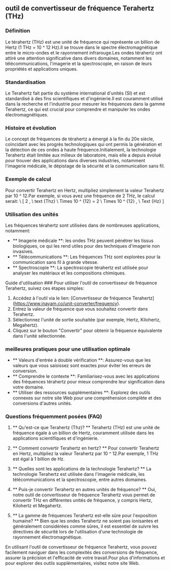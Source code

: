 ## outil de convertisseur de fréquence Terahertz (THz)

### Définition
Le térahertz (THz) est une unité de fréquence qui représente un billion de Hertz (1 THz = 10 ^ 12 Hz).Il se trouve dans le spectre électromagnétique entre le micro-ondes et le rayonnement infrarouge.Les ondes térahertz ont attiré une attention significative dans divers domaines, notamment les télécommunications, l'imagerie et la spectroscopie, en raison de leurs propriétés et applications uniques.

### Standardisation
Le Terahertz fait partie du système international d'unités (SI) et est standardisé à des fins scientifiques et d'ingénierie.Il est couramment utilisé dans la recherche et l'industrie pour mesurer les fréquences dans la gamme Terahertz, ce qui est crucial pour comprendre et manipuler les ondes électromagnétiques.

### Histoire et évolution
Le concept de fréquences de térahertz a émergé à la fin du 20e siècle, coïncidant avec les progrès technologiques qui ont permis la génération et la détection de ces ondes à haute fréquence.Initialement, la technologie Terahertz était limitée aux milieux de laboratoire, mais elle a depuis évolué pour trouver des applications dans diverses industries, notamment l'imagerie médicale, le dépistage de la sécurité et la communication sans fil.

### Exemple de calcul
Pour convertir Terahertz en Hertz, multipliez simplement la valeur Terahertz par 10 ^ 12.Par exemple, si vous avez une fréquence de 2 THz, le calcul serait:
\ [
2 \, \ text {Thz} \ Times 10 ^ {12} = 2 \ Times 10 ^ {12} \, \ Text {Hz}
\]

### Utilisation des unités
Les fréquences térahertz sont utilisées dans de nombreuses applications, notamment:
- ** Imagerie médicale **: les ondes THz peuvent pénétrer les tissus biologiques, ce qui les rend utiles pour des techniques d'imagerie non invasives.
- ** Télécommunications **: Les fréquences THz sont explorées pour la communication sans fil à grande vitesse.
- ** Spectroscopie **: La spectroscopie térahertz est utilisée pour analyser les matériaux et les compositions chimiques.

Guide d'utilisation ###
Pour utiliser l'outil de convertisseur de fréquence Terahertz, suivez ces étapes simples:
1. Accédez à l'outil via le lien: [Convertisseur de fréquence Terahertz] (https://www.inayam.co/unit-converter/frequency).
2. Entrez la valeur de fréquence que vous souhaitez convertir dans Terahertz.
3. Sélectionnez l'unité de sortie souhaitée (par exemple, Hertz, Kilohertz, Megahertz).
4. Cliquez sur le bouton "Convertir" pour obtenir la fréquence équivalente dans l'unité sélectionnée.

### meilleures pratiques pour une utilisation optimale
- ** Valeurs d'entrée à double vérification **: Assurez-vous que les valeurs que vous saisissez sont exactes pour éviter les erreurs de conversion.
- ** Comprendre le contexte **: Familiarisez-vous avec les applications des fréquences térahertz pour mieux comprendre leur signification dans votre domaine.
- ** Utiliser des ressources supplémentaires **: Explorez des outils connexes sur notre site Web pour une compréhension complète et des conversions d'autres unités.

### Questions fréquemment posées (FAQ)

1. ** Qu'est-ce que Terahertz (Thz)? **
Terahertz (THz) est une unité de fréquence égale à un billion de Hertz, couramment utilisée dans les applications scientifiques et d'ingénierie.

2. ** Comment convertir Terahertz en hertz? **
Pour convertir Terahertz en Hertz, multipliez la valeur Terahertz par 10 ^ 12.Par exemple, 1 THz est égal à 1 billion de Hz.

3. ** Quelles sont les applications de la technologie Terahertz? **
La technologie Terahertz est utilisée dans l'imagerie médicale, les télécommunications et la spectroscopie, entre autres domaines.

4. ** Puis-je convertir Terahertz en autres unités de fréquence? **
Oui, notre outil de convertisseur de fréquence Terahertz vous permet de convertir THz en différentes unités de fréquence, y compris Hertz, Kilohertz et Megahertz.

5. ** La gamme de fréquences Terahertz est-elle sûre pour l'exposition humaine? **
Bien que les ondes Terahertz ne soient pas ionisantes et généralement considérées comme sûres, il est essentiel de suivre les directives de sécurité lors de l'utilisation d'une technologie de rayonnement électromagnétique.

En utilisant l'outil de convertisseur de fréquence Terahertz, vous pouvez facilement naviguer dans les complexités des conversions de fréquence, assurer la précision et l'efficacité de votre travail.Pour plus d'informations et pour explorer des outils supplémentaires, visitez notre site Web.